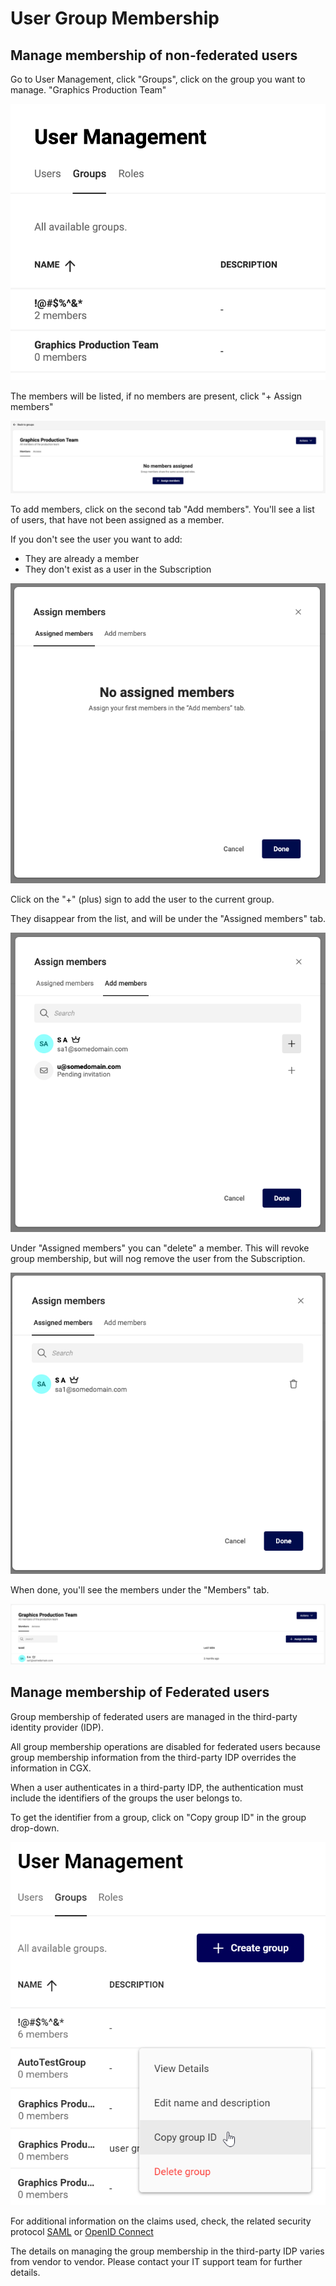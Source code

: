 # User Group Membership

## Manage membership of non-federated users

Go to User Management, click "Groups", click on the group you want to manage. "Graphics Production Team"

![screenshot](ug013.png)

The members will be listed, if no members are present, click "+ Assign members"

![screenshot-full](ug007.png)

To add members, click on the second tab "Add members". You'll see a list of users, that have not been assigned as a member.

If you don't see the user you want to add:

- They are already a member
- They don't exist as a user in the Subscription

![screenshot](ug009.png)

Click on the "+" (plus) sign to add the user to the current group.

They disappear from the list, and will be under the "Assigned members" tab.

![screenshot](ug010.png)

Under "Assigned members" you can "delete" a member. This will revoke group membership, but will nog remove the user from the Subscription.

![screenshot](ug011.png)

When done, you'll see the members under the "Members" tab.

![screenshot-full](ug012.png)

## Manage membership of Federated users

Group membership of federated users are managed in the third-party identity provider (IDP).

All group membership operations are disabled for federated users because group membership information from the third-party IDP overrides the information in CGX.

When a user authenticates in a third-party IDP, the authentication must include the identifiers of the groups the user belongs to.

To get the identifier from a group, click on "Copy group ID" in the group drop-down.

![screenshot-full](ug014.png)

For additional information on the claims used, check, the related security protocol [SAML](/CHILI-GraFx/concepts/federated-single-sign-on/saml/) or [OpenID Connect](/CHILI-GraFx/concepts/federated-single-sign-on/oidc/)

The details on managing the group membership in the third-party IDP varies from vendor to vendor. Please contact your IT support team for further details.